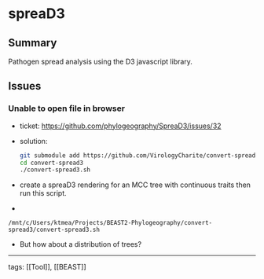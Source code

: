 # spreaD3

## Summary

Pathogen spread analysis using the D3 javascript library.

## Issues

### Unable to open file in browser
- ticket: https://github.com/phylogeography/SpreaD3/issues/32
- solution:
	```bash
	git submodule add https://github.com/VirologyCharite/convert-spread3
	cd convert-spread3
	./convert-spread3.sh
	```

- create a spreaD3 rendering for an MCC tree with continuous traits then run this script.
- 
```
/mnt/c/Users/ktmea/Projects/BEAST2-Phylogeography/convert-spread3/convert-spread3.sh
```

- But how about a distribution of trees?

---
tags: [[Tool]], [[BEAST]]